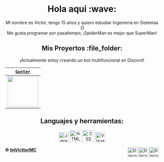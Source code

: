 <h1  align="center">Hola aqui :wave:</h1>

<p align="center">Mi nombre es Victor, tengo 15 años y quiero estudiar Ingeniería en Sistemas :D<br> 
Me gusta programar por pasatiempo, ¡SpiderMan es mejor que SuperMan! </p>

<h2 align="center">Mis Proyertos :file_folder:</h2>

<p align="center"> ¡Actualmente estoy creando un bot multifuncional en Discord!

| <a href="https://discord.com/oauth2/authorize?client_id=908862622672236635&scope=bot&permissions=8" target="_blank">`Gunter`</a> | 
| :---: | 
<img align='center' src='https://cdn.discordapp.com/attachments/909121957562314803/912077715715280936/download.png' width="100px"  height='100px'> |

<h2 align="center">Languajes y herramientas:</h2>

  <p align="center"> 
  <img alt="Java Script" src='https://cdn.discordapp.com/attachments/909121957562314803/911466546533130270/javascript.jpg' height='32px' />
  <img alt="HTML5" src='https://cdn.discordapp.com/emojis/911470270517235772.png' height='38px' /> 
  <img alt="CSS" src='https://cdn.discordapp.com/emojis/911470302268121108.png' height='38px' /> 
  <img alt="Visual Studio Code" src='https://cdn.discordapp.com/attachments/909121957562314803/912394706263113819/Vstudiocode.png' height='32px' />
</p> 

<!--ESTADISTICAS 

<summary><a align ="center">🔎 Estadisticas </a></summary>
<a href="https://github.com/anuraghazra/convoychat">
  <img align="center" src="https://github-readme-stats.vercel.app/api?username=ImVicttorMC&show_icons=true&theme=onedark" />
</a> 

ESTADISTICAS-->


[discord]: https://discord.gg/qJ4nQFZYCB
[twitter]: https://twitter.com/imvictormc
[youtube]: https://www.youtube.com/channel/UCSAafU0GMeeVK_wcmyrWAMg

[<img align="right" alt="Discord" width="32px" src="https://cdn.discordapp.com/attachments/909121957562314803/911759734871314503/Discord.png.png" />][discord]
[<img align="right" alt="Discord" width="32px" src="https://cdn.discordapp.com/attachments/909121957562314803/911759758103560212/Twitter.png.png" />][twitter]
[<img align="right" alt="Discord" width="32px" src="https://cdn.discordapp.com/attachments/909121957562314803/911760985143017472/Youtube.png.png" />][youtube]

<!--CONTACTO-->

**© [ImVicttorMC](https://github.com/ImVicttorMC)**
